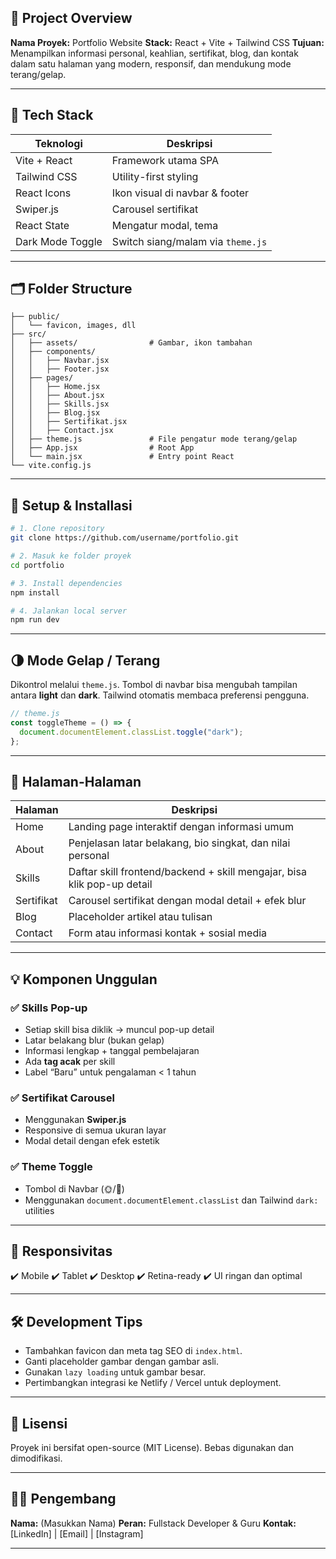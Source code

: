 ## 📌 Project Overview

**Nama Proyek:** Portfolio Website
**Stack:** React + Vite + Tailwind CSS
**Tujuan:** Menampilkan informasi personal, keahlian, sertifikat, blog, dan kontak dalam satu halaman yang modern, responsif, dan mendukung mode terang/gelap.

---

## 🧩 Tech Stack

| Teknologi        | Deskripsi                         |
| ---------------- | --------------------------------- |
| Vite + React     | Framework utama SPA               |
| Tailwind CSS     | Utility-first styling             |
| React Icons      | Ikon visual di navbar & footer    |
| Swiper.js        | Carousel sertifikat               |
| React State      | Mengatur modal, tema              |
| Dark Mode Toggle | Switch siang/malam via `theme.js` |

---

## 🗂️ Folder Structure

```plaintext
├── public/
│   └── favicon, images, dll
├── src/
│   ├── assets/                # Gambar, ikon tambahan
│   ├── components/
│   │   ├── Navbar.jsx
│   │   ├── Footer.jsx
│   ├── pages/
│   │   ├── Home.jsx
│   │   ├── About.jsx
│   │   ├── Skills.jsx
│   │   ├── Blog.jsx
│   │   ├── Sertifikat.jsx
│   │   ├── Contact.jsx
│   ├── theme.js               # File pengatur mode terang/gelap
│   ├── App.jsx                # Root App
│   └── main.jsx               # Entry point React
└── vite.config.js
```

---

## 🚀 Setup & Installasi

```bash
# 1. Clone repository
git clone https://github.com/username/portfolio.git

# 2. Masuk ke folder proyek
cd portfolio

# 3. Install dependencies
npm install

# 4. Jalankan local server
npm run dev
```

---

## 🌗 Mode Gelap / Terang

Dikontrol melalui `theme.js`. Tombol di navbar bisa mengubah tampilan antara **light** dan **dark**.
Tailwind otomatis membaca preferensi pengguna.

```js
// theme.js
const toggleTheme = () => {
  document.documentElement.classList.toggle("dark");
};
```

---

## 📄 Halaman-Halaman

| Halaman    | Deskripsi                                                               |
| ---------- | ----------------------------------------------------------------------- |
| Home       | Landing page interaktif dengan informasi umum                           |
| About      | Penjelasan latar belakang, bio singkat, dan nilai personal              |
| Skills     | Daftar skill frontend/backend + skill mengajar, bisa klik pop-up detail |
| Sertifikat | Carousel sertifikat dengan modal detail + efek blur                     |
| Blog       | Placeholder artikel atau tulisan                                        |
| Contact    | Form atau informasi kontak + sosial media                               |

---

## 💡 Komponen Unggulan

### ✅ Skills Pop-up

* Setiap skill bisa diklik → muncul pop-up detail
* Latar belakang blur (bukan gelap)
* Informasi lengkap + tanggal pembelajaran
* Ada **tag acak** per skill
* Label “Baru” untuk pengalaman < 1 tahun

### ✅ Sertifikat Carousel

* Menggunakan **Swiper.js**
* Responsive di semua ukuran layar
* Modal detail dengan efek estetik

### ✅ Theme Toggle

* Tombol di Navbar (🌞/🌙)
* Menggunakan `document.documentElement.classList` dan Tailwind `dark:` utilities

---

## 📱 Responsivitas

✔️ Mobile
✔️ Tablet
✔️ Desktop
✔️ Retina-ready
✔️ UI ringan dan optimal

---

## 🛠️ Development Tips

* Tambahkan favicon dan meta tag SEO di `index.html`.
* Ganti placeholder gambar dengan gambar asli.
* Gunakan `lazy loading` untuk gambar besar.
* Pertimbangkan integrasi ke Netlify / Vercel untuk deployment.

---

## 🧾 Lisensi

Proyek ini bersifat open-source (MIT License). Bebas digunakan dan dimodifikasi.

---

## 🙋‍♂️ Pengembang

**Nama:** (Masukkan Nama)
**Peran:** Fullstack Developer & Guru
**Kontak:** \[LinkedIn] | \[Email] | \[Instagram]

---


